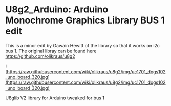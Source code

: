 # U8g2_Arduino: Arduino Monochrome Graphics Library BUS 1 edit

This is a minor edit by Gawain Hewitt of the library so that it works on i2c bus 1. The original libray can be found here https://github.com/olikraus/u8g2

![https://raw.githubusercontent.com/wiki/olikraus/u8g2/img/uc1701_dogs102_uno_board_320.jpg](https://raw.githubusercontent.com/wiki/olikraus/u8g2/img/uc1701_dogs102_uno_board_320.jpg) 

U8glib V2 library for Arduino tweaked for bus 1


